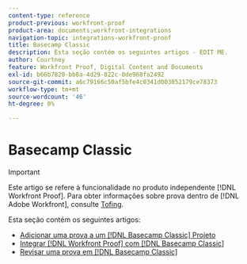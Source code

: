 ```yaml
---
content-type: reference
product-previous: workfront-proof
product-area: documents;workfront-integrations
navigation-topic: integrations-workfront-proof
title: Basecamp Classic
description: Esta seção contém os seguintes artigos - EDIT ME.
author: Courtney
feature: Workfront Proof, Digital Content and Documents
exl-id: b66b7820-bb8a-4d29-822c-0de968fa2492
source-git-commit: a6c79166c50af5bfe4c0341d003052179ce78373
workflow-type: tm+mt
source-wordcount: '46'
ht-degree: 0%

---
```


# Basecamp Classic

>[!IMPORTANT]
>
>Este artigo se refere à funcionalidade no produto independente [!DNL Workfront Proof]. Para obter informações sobre prova dentro de [!DNL Adobe Workfront], consulte [Tofing](../../../review-and-approve-work/proofing/proofing.md).

Esta seção contém os seguintes artigos:

* [Adicionar uma prova a um [!DNL Basecamp Classic] Projeto](../../../workfront-proof/wp-integrations/basecamp-classic/add-proof-basecamp-classic.md)
* [Integrar [!DNL Workfront Proof] com [!DNL Basecamp Classic]](../../../workfront-proof/wp-integrations/basecamp-classic/integrate-workfront-proof-basecamp-classic.md)
* [Revisar uma prova em [!DNL Basecamp Classic]](../../../workfront-proof/wp-integrations/basecamp-classic/review-proof-basecamp-classic.md)
